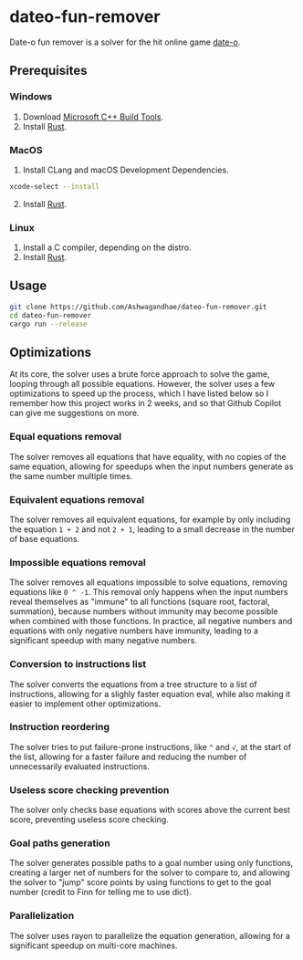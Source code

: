 # dateo-fun-remover

Date-o fun remover is a solver for the hit online game [date-o](https://dateo-math-game.com/).

## Prerequisites

### Windows

1. Download [Microsoft C++ Build Tools](https://visualstudio.microsoft.com/visual-cpp-build-tools/).
2. Install [Rust](https://www.rust-lang.org/tools/install).

### MacOS

1. Install CLang and macOS Development Dependencies.

```bash
xcode-select --install
```

2. Install [Rust](https://www.rust-lang.org/tools/install).

### Linux

1. Install a C compiler, depending on the distro.
2. Install [Rust](https://www.rust-lang.org/tools/install).

## Usage

```bash
git clone https://github.com/Ashwagandhae/dateo-fun-remover.git
cd dateo-fun-remover
cargo run --release
```

## Optimizations

At its core, the solver uses a brute force approach to solve the game, looping through all possible equations. However, the solver uses a few optimizations to speed up the process, which I have listed below so I remember how this project works in 2 weeks, and so that Github Copilot can give me suggestions on more.

### Equal equations removal

The solver removes all equations that have equality, with no copies of the same equation, allowing for speedups when the input
numbers generate as the same number multiple times.

### Equivalent equations removal

The solver removes all equivalent equations, for example by only including the equation `1 + 2` and not `2 + 1`, leading to a small decrease in the number of base equations.

### Impossible equations removal

The solver removes all equations impossible to solve equations, removing equations like `0 ^ -1`. This removal only happens when the input numbers reveal themselves as "immune" to all functions (square root, factoral, summation), because numbers without immunity may become possible when combined with those functions. In practice, all negative numbers and equations with only negative numbers have immunity, leading to a significant speedup with many negative numbers.

### Conversion to instructions list

The solver converts the equations from a tree structure to a list of instructions, allowing for a slighly faster equation eval, while also
making it easier to implement other optimizations.

### Instruction reordering

The solver tries to put failure-prone instructions, like `^` and `√`, at the start of the list, allowing for a faster failure and reducing the number of unnecessarily evaluated instructions.

### Useless score checking prevention

The solver only checks base equations with scores above the current best score, preventing useless score checking.

### Goal paths generation

The solver generates possible paths to a goal number using only functions, creating a larger net of numbers for the solver to compare to, and allowing the solver to "jump" score points by using functions to get to the goal number (credit to Finn for telling me to use dict).

### Parallelization

The solver uses rayon to parallelize the equation generation, allowing for a significant speedup on multi-core machines.
